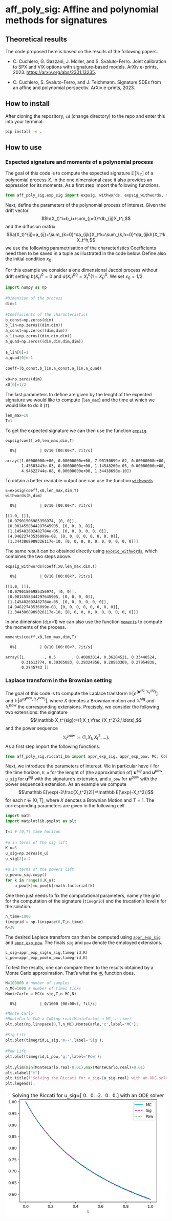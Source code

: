 aff_poly_sig: Affine and polynomial methods for signatures
================

<!-- WARNING: THIS FILE WAS AUTOGENERATED! DO NOT EDIT! -->

## Theoretical results

The code proposed here is based on the results of the following papers.

- C. Cuchiero, G. Gazzani, J. Möller, and S. Svaluto-Ferro. Joint
  calibration to SPX and VIX options with signature-based models. ArXiv
  e-prints, 2023. https://arxiv.org/abs/2301.13235.

- C. Cuchiero, S. Svaluto-Ferro, and J. Teichmann. Signature SDEs from
  an affine and polynomial perspectiv. ArXiv e-prints, 2023.

## How to install

After cloning the repository, `cd` (change directory) to the repo and
enter this into your terminal:

``` sh
pip install -e .
```

## How to use

### Expected signature and moments of a polynomial process

The goal of this code is to compute the expected signature
$\mathbb E[\mathbb X_T]$ of a polynomial process $X$. In the one
dimensional case it also provides an expression for its moments. As a
first step import the following functions.

``` python
from aff_poly_sig.exp_sig import expsig, withwords, expsig_withwords, moments
```

Next, define the parameters of the polynomial process of interest. Given
the drift vector $$b(X_t)^i=b_i+\sum_{j=0}^db_{ij}X_t^j,$$ and the
diffusion matrix
$$a(X_t)^{ij}=a_{ij}+\sum_{k=0}^da_{ijk}X_t^k+\sum_{k,h=0}^da_{ijkh}X_t^kX_t^h,$$
we use the following parametrisation of the characteristics Coefficients
need then to be saved in a tuple as illustrated in the code below.
Define also the initial condition $x_0$.

For this example we consider a one dimensional Jacobi process without
drift setting $b(X_t)^0=0$ and $a(X_t)^{00}=X_t^0(1-X_t)^0$. We set
$x_0=1/2$.

``` python
import numpy as np

#Dimension of the process
dim=1

#Coefficients of the characteristics
b_const=np.zeros(dim)
b_lin=np.zeros((dim,dim))
a_const=np.zeros((dim,dim))
a_lin=np.zeros((dim,dim,dim))
a_quad=np.zeros((dim,dim,dim,dim))

a_lin[0]=1
a_quad[0]=-1

coeff=(b_const,b_lin,a_const,a_lin,a_quad)

x0=np.zeros(dim)
x0[0]=1/2
```

The last parameters to define are given by the lenght of the expected
signature we would like to compute (`len_max`) and the time at which we
would like to do it (`T`).

``` python
len_max=10
T=1
```

To get the expected signature we can then use the function
[`expsig`](https://sarasvaluto.github.io/AffPolySig/exp_sig_poly_proc.html#expsig).

``` python
expsig(coeff,x0,len_max,dim,T)
```

      0%|          | 0/10 [00:00<?, ?it/s]

    array([1.00000000e+00, 0.00000000e+00, 7.90150699e-02, 0.00000000e+00,
           1.45583443e-03, 0.00000000e+00, 1.14548260e-05, 0.00000000e+00,
           4.94622744e-08, 0.00000000e+00, 1.34438690e-10])

To obtain a better readable output one can use the function
[`withwords`](https://sarasvaluto.github.io/AffPolySig/exp_sig_poly_proc.html#withwords).

``` python
E=expsig(coeff,x0,len_max,dim,T)
withwords(E,dim)
```

      0%|          | 0/10 [00:00<?, ?it/s]

    [[1.0, []],
     [0.07901506985356974, [0, 0]],
     [0.0014558344297645905, [0, 0, 0, 0]],
     [1.145482602482784e-05, [0, 0, 0, 0, 0, 0]],
     [4.94622743536099e-08, [0, 0, 0, 0, 0, 0, 0, 0]],
     [1.3443868989326117e-10, [0, 0, 0, 0, 0, 0, 0, 0, 0, 0]]]

The same result can be obtained directly using
[`expsig_withwords`](https://sarasvaluto.github.io/AffPolySig/exp_sig_poly_proc.html#expsig_withwords),
which combines the two steps above.

``` python
expsig_withwords(coeff,x0,len_max,dim,T)
```

      0%|          | 0/10 [00:00<?, ?it/s]

    [[1.0, []],
     [0.07901506985356974, [0, 0]],
     [0.0014558344297645905, [0, 0, 0, 0]],
     [1.145482602482784e-05, [0, 0, 0, 0, 0, 0]],
     [4.94622743536099e-08, [0, 0, 0, 0, 0, 0, 0, 0]],
     [1.3443868989326117e-10, [0, 0, 0, 0, 0, 0, 0, 0, 0, 0]]]

In one dimension (`dim`=1) we can also use the function
[`moments`](https://sarasvaluto.github.io/AffPolySig/exp_sig_poly_proc.html#moments)
to compute the moments of the process.

``` python
moments(coeff,x0,len_max,dim,T)
```

      0%|          | 0/10 [00:00<?, ?it/s]

    array([1.        , 0.5       , 0.40803014, 0.36204521, 0.33448524,
           0.31613774, 0.30305083, 0.29324856, 0.28563369, 0.27954838,
           0.2745743 ])

### Laplace transform in the Brownian setting

The goal of this code is to compute the Laplace transform
$\mathbb E[e^{\langle \mathbf u^{sig}, \mathbb X_t^{sig}\rangle}]$ and
$\mathbb E[e^{\langle \mathbf u^{pow}, \mathbb X_t^{pow}\rangle}]$,
where $X$ denotes a Brownian motion and $\mathbb X^{sig}$ and
$\mathbb X^{pow}$ the corresponding extensions. Precisely, we consider
the following two extensions: the signature
$$\mathbb X_t^{sig}:=(1,X_t,\frac {X_t^2}2,\ldots),$$ and the power
sequence $$\mathbb X_t^{pow}:=(1,X_t,X_t^2,\ldots).$$ As a first step
import the following functions.

``` python
from aff_poly_sig.riccati_bm import appr_exp_sig, appr_exp_pow, MC, CoD
```

Next, we introduce the parameters of interest. We in particular have `T`
for the time horizon, `K_u` for the lenght of (the approximation of)
$\mathbf u^{sig}$ and $\mathbf u^{pow}$, `u_sig` for $\mathbf u^{sig}$
with the signature’s extension, and `u_pow` for $\mathbf u^{pow}$ with
the power sequence’s extension. As an example we compute
$$\mathbb E[\exp(-2\frac{X_t^2}2)]=\mathbb E[\exp(-X_t^2)]$$ for each
$t\in[0,T]$, where $X$ denotes a Brownian Motion and $T=1$. The
corresponding parameters are given in the following cell.

``` python
import math 
import matplotlib.pyplot as plt

T=1 # [0,T] time horizon

#u in terms of the sig lift
K_u=5
u_sig=np.zeros(K_u) 
u_sig[2]=-2

#u in terms of the powers lift
u_pow=u_sig.copy()
for k in range(0,K_u):
    u_pow[k]=u_pow[k]/math.factorial(k)
```

One then just needs to fix the computational parameters, namely the grid
for the computation of the signature (`timegrid`) and the trucation’s
level `K` for the solution.

``` python
n_time=1000
timegrid = np.linspace(0,T,n_time)
K=30
```

The desired Laplace transform can then be computed using
[`appr_exp_sig`](https://sarasvaluto.github.io/AffPolySig/riccati_bm.html#appr_exp_sig)
and
[`appr_exp_pow`](https://sarasvaluto.github.io/AffPolySig/riccati_bm.html#appr_exp_pow).
The finals `sig` and `pow` denote the employed extensions.

``` python
L_sig=appr_exp_sig(u_sig,timegrid,K)
L_pow=appr_exp_pow(u_pow,timegrid,K)
```

To test the results, one can compare them to the results obtained by a
Monte Carlo approximation. That’s what the
[`MC`](https://sarasvaluto.github.io/AffPolySig/riccati_bm.html#mc)
function does.

``` python
N=100000 # number of samples
n_MC=1000 # number of times ticks
MonteCarlo = MC(u_sig,T,n_MC,N)
```

      0%|          | 0/1000 [00:00<?, ?it/s]

``` python
#Monte Carlo
#MonteCarlo_CoD = CoD(np.real(MonteCarlo),n_MC, n_time)
plt.plot(np.linspace(0,T,n_MC),MonteCarlo,'c',label='MC');

#Sig Lift
plt.plot(timegrid,L_sig,'m--',label='Sig');

#Pow Lift
plt.plot(timegrid,L_pow,'g:',label='Pow');

plt.ylim(min(MonteCarlo.real-0.01),max(MonteCarlo.real)+0.01)
plt.xlabel("t")
plt.title(f'Solving the Riccati for u_sig={u_sig.real} with an ODE solver')
plt.legend();
```

![](index_files/figure-commonmark/cell-14-output-1.png)
